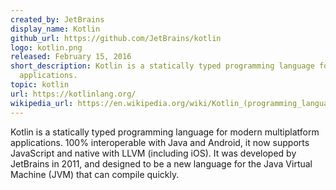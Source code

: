 ```yaml
---
created_by: JetBrains
display_name: Kotlin
github_url: https://github.com/JetBrains/kotlin
logo: kotlin.png
released: February 15, 2016
short_description: Kotlin is a statically typed programming language for multiplatform
  applications.
topic: kotlin
url: https://kotlinlang.org/
wikipedia_url: https://en.wikipedia.org/wiki/Kotlin_(programming_language)
---
```

Kotlin is a statically typed programming language for modern multiplatform applications. 100% interoperable with Java and Android, it now supports JavaScript and native with LLVM (including iOS). It was developed by JetBrains in 2011, and designed to be a new language for the Java Virtual Machine (JVM) that can compile quickly.
